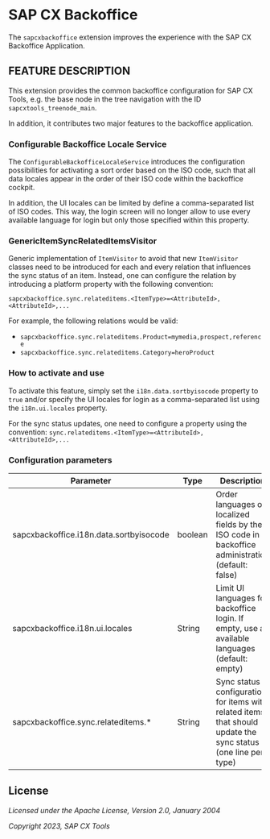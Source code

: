 # SAP CX Backoffice

The `sapcxbackoffice` extension improves the experience with the SAP CX Backoffice Application.

## FEATURE DESCRIPTION

This extension provides the common backoffice configuration for SAP CX Tools, e.g.
the base node in the tree navigation with the ID `sapcxtools_treenode_main`.

In addition, it contributes two major features to the backoffice application.

### Configurable Backoffice Locale Service

The `ConfigurableBackofficeLocaleService` introduces the configuration possibilities
for activating a sort order based on the ISO code, such that all data locales appear
in the order of their ISO code within the backoffice cockpit.

In addition, the UI locales can be limited by define a comma-separated list of ISO codes.
This way, the login screen will no longer allow to use every available language for login
but only those specified within this property.

### GenericItemSyncRelatedItemsVisitor

Generic implementation of `ItemVisitor` to avoid that new `ItemVisitor` classes need to
be introduced for each and every relation that influences the sync status of an item.
Instead, one can configure the relation by introducing a platform property with the
following convention:

`sapcxbackoffice.sync.relateditems.<ItemType>=<AttributeId>,<AttributeId>,...`

For example, the following relations would be valid:

- `sapcxbackoffice.sync.relateditems.Product=mymedia,prospect,reference`
- `sapcxbackoffice.sync.relateditems.Category=heroProduct`


### How to activate and use

To activate this feature, simply set the `i18n.data.sortbyisocode` property to `true` and/or
specify the UI locales for login as a comma-separated list using the `i18n.ui.locales` property.

For the sync status updates, one need to configure a property using the convention:
`sync.relateditems.<ItemType>=<AttributeId>,<AttributeId>,...`


### Configuration parameters

| Parameter | Type | Description |
|-----------|------|-------------|
| sapcxbackoffice.i18n.data.sortbyisocode | boolean | Order languages of localized fields by their ISO code in backoffice administration (default: false) |
| sapcxbackoffice.i18n.ui.locales         | String  | Limit UI languages for backoffice login. If empty, use all available languages (default: empty) |
| sapcxbackoffice.sync.relateditems.*     | String  | Sync status configuration for items with related items that should update the sync status (one line per type) |


## License

_Licensed under the Apache License, Version 2.0, January 2004_

_Copyright 2023, SAP CX Tools_